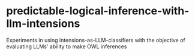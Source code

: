 # predictable-logical-inference-with-llm-intensions
 Experiments in using intensions-as-LLM-classifiers with the objective of evaluating LLMs' ability to make OWL inferences
